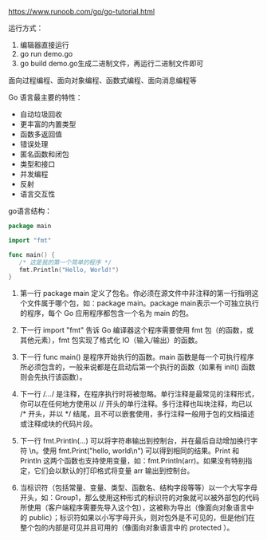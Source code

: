 https://www.runoob.com/go/go-tutorial.html

运行方式：
1. 编辑器直接运行
2. go run demo.go
3. go build demo.go生成二进制文件，再运行二进制文件即可

面向过程编程、面向对象编程、函数式编程、面向消息编程等

Go 语言最主要的特性：
+ 自动垃圾回收
+ 更丰富的内置类型
+ 函数多返回值
+ 错误处理
+ 匿名函数和闭包
+ 类型和接口
+ 并发编程
+ 反射
+ 语言交互性

go语言结构：
```go
package main

import "fmt"

func main() {
   /* 这是我的第一个简单的程序 */
   fmt.Println("Hello, World!")
}
```
1. 第一行 package main 定义了包名。你必须在源文件中非注释的第一行指明这个文件属于哪个包，如：package main。package main表示一个可独立执行的程序，每个 Go 应用程序都包含一个名为 main 的包。

2. 下一行 import "fmt" 告诉 Go 编译器这个程序需要使用 fmt 包（的函数，或其他元素），fmt 包实现了格式化 IO（输入/输出）的函数。

3. 下一行 func main() 是程序开始执行的函数。main 函数是每一个可执行程序所必须包含的，一般来说都是在启动后第一个执行的函数（如果有 init() 函数则会先执行该函数）。

4. 下一行 /*...*/ 是注释，在程序执行时将被忽略。单行注释是最常见的注释形式，你可以在任何地方使用以 // 开头的单行注释。多行注释也叫块注释，均已以 /* 开头，并以 */ 结尾，且不可以嵌套使用，多行注释一般用于包的文档描述或注释成块的代码片段。

5. 下一行 fmt.Println(...) 可以将字符串输出到控制台，并在最后自动增加换行字符 \n。使用 fmt.Print("hello, world\n") 可以得到相同的结果。Print 和 Println 这两个函数也支持使用变量，如：fmt.Println(arr)。如果没有特别指定，它们会以默认的打印格式将变量 arr 输出到控制台。

6. 当标识符（包括常量、变量、类型、函数名、结构字段等等）以一个大写字母开头，如：Group1，那么使用这种形式的标识符的对象就可以被外部包的代码所使用（客户端程序需要先导入这个包），这被称为导出（像面向对象语言中的 public）；标识符如果以小写字母开头，则对包外是不可见的，但是他们在整个包的内部是可见并且可用的（像面向对象语言中的 protected ）。




